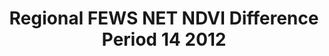 ---
title: Regional FEWS NET NDVI Difference Period 14 2012
categories: 
    - data
geography: regional
partner: fews
cat: remote
year: 2012
layer: fews-net.sahel-fewsnet-ndvi-period14,fews-net.sahel-africa-border-overlay
api:
embed:
source: <a href="http://fews.net">FEWS NET</a>  
license: Public Domain
updated: 3/28/12
description: This layer depicts the eMODIS TERRA Normalized Difference Vegetation Index (NDVI) based on the National Aeronautics and Space Administration's (NASA) Earth Observing System (EOS) Moderate Resolution Imaging Spectroradiometer (MODIS) and produced at the U.S. Geological Survey's (USGS) Earth Resources Observation and Science (EROS) Center. NDVI Previous Year Difference is the difference of the current year NDVI values from those of the previous year. Additional details are found on the FEWS NET [product documention](http://earlywarning.usgs.gov/fews/africa/web/readme.php?symbol=zd).
downloads:
    - type: geotiff
      link: http://dl.dropbox.com/u/72717685/fewsnet-africa-ndvidiff-period1412.zip
---
